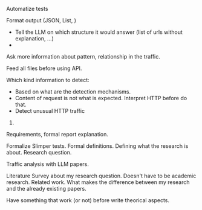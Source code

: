  Automatize tests

 Format output (JSON, List, )
 - Tell the LLM on which structure it would answer (list of urls without explanation, ...)
 - 


 Ask more information about pattern, relationship in the traffic.


 Feed all files before using API.


 
 Which kind information to detect:
 - Based on what are the detection mechanisms.
 - Content of request is not what is expected. Interpret HTTP before do that.
 - Detect unusual HTTP traffic





 1. 




 Requirements, formal report explanation.
 

 Formalize Slimper tests.
 Formal definitions. Defining what the research is about.
 Research question. 


 Traffic analysis with LLM papers.

 Literature Survey about my research question.
 Doesn't have to be academic research.
 Related work.
 What makes the difference between my research and the already existing papers.

 


 Have something that work (or not) before write theorical aspects.
